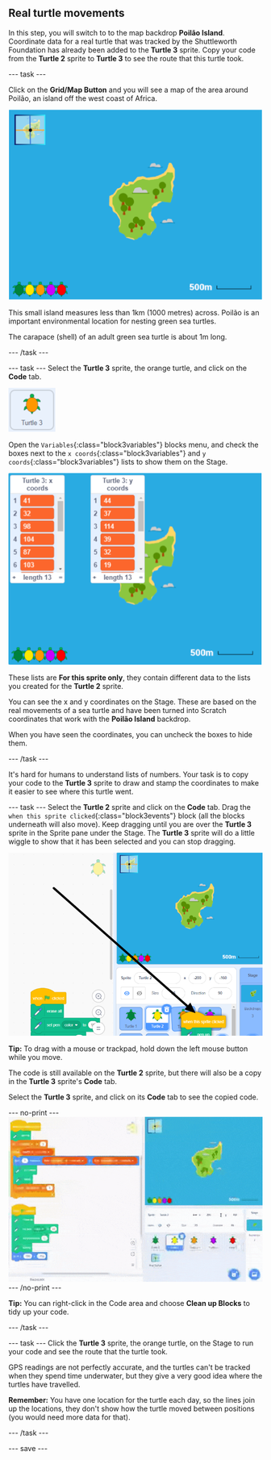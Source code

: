 ## Real turtle movements

In this step, you will switch to to the map backdrop **Poilão Island**. Coordinate data for a real turtle that was tracked by the Shuttleworth Foundation has already been added to the **Turtle 3** sprite. Copy your code from the **Turtle 2** sprite to **Turtle 3** to see the route that this turtle took.

--- task ---

Click on the **Grid/Map Button** and you will see a map of the area around Poilão, an island off the west coast of Africa.  

![Stage showing map with button highlighted](images/map-backdrop.png)

This small island measures less than 1km (1000 metres) across. Poilão is an important environmental location for nesting green sea turtles.

The carapace (shell) of an adult green sea turtle is about 1m long. 

--- /task ---

--- task ---
Select the **Turtle 3** sprite, the orange turtle, and click on the **Code** tab. 

![image of the Turtle 3 sprite](images/turtle-3-sprite.png)

Open the `Variables`{:class="block3variables"} blocks menu, and check the boxes next to the `x coords`{:class="block3variables"} and `y coords`{:class="block3variables"} lists to show them on the Stage. 

![Screenshot of the Turtle 3 lists on stage](images/turtle-3-lists-on-stage.png)

These lists are **For this sprite only**, they contain different data to the lists you created for the **Turtle 2** sprite.

You can see the x and y coordinates on the Stage. These are based on the real movements of a sea turtle and have been turned into Scratch coordinates that work with the **Poilão Island** backdrop. 

When you have seen the coordinates, you can uncheck the boxes to hide them. 

--- /task ---

It's hard for humans to understand lists of numbers. Your task is to copy your code to the **Turtle 3** sprite to draw and stamp the coordinates to make it easier to see where this turtle went. 

--- task ---
Select the **Turtle 2** sprite and click on the **Code** tab. Drag the `when this sprite clicked`{:class="block3events"} block (all the blocks underneath will also move). Keep dragging until you are over the **Turtle 3** sprite in the Sprite pane under the Stage. The **Turtle 3** sprite will do a little wiggle to show that it has been selected and you can stop dragging. 

![Drag code from the Turtle 2 sprite to Turtle 3](images/turtle-3-drag-code.png)

**Tip:** To drag with a mouse or trackpad, hold down the left mouse button while you move. 

The code is still available on the **Turtle 2** sprite, but there will also be a copy in the **Turtle 3** sprite's **Code** tab.

Select the **Turtle 3** sprite, and click on its **Code** tab to see the copied code. 

--- no-print ---
![Animation of dragging code from Turtle 2 to Turtle 3](images/drag-code-to-turtle-3.gif)
--- /no-print ---

**Tip:** You can right-click in the Code area and choose **Clean up Blocks** to tidy up your code.

--- /task ---

--- task ---
Click the **Turtle 3** sprite, the orange turtle, on the Stage to run your code and see the route that the turtle took. 

GPS readings are not perfectly accurate, and the turtles can't be tracked when they spend time underwater, but they give a very good idea where the turtles have travelled.

**Remember:** You have one location for the turtle each day, so the lines join up the locations, they don't show how the turtle moved between positions (you would need more data for that).

--- /task ---

--- save ---

